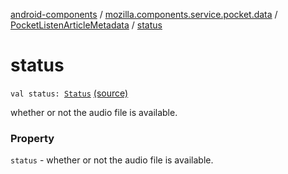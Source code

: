 [android-components](../../index.md) / [mozilla.components.service.pocket.data](../index.md) / [PocketListenArticleMetadata](index.md) / [status](./status.md)

# status

`val status: `[`Status`](-status/index.md) [(source)](https://github.com/mozilla-mobile/android-components/blob/master/components/service/pocket/src/main/java/mozilla/components/service/pocket/data/PocketListenArticleMetadata.kt#L29)

whether or not the audio file is available.

### Property

`status` - whether or not the audio file is available.